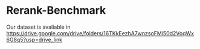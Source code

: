 # Rerank-Benchmark
Our dataset is avaliable in https://drive.google.com/drive/folders/16TKkEezhA7wnzsoFMi50d2VoqWx6G8q5?usp=drive_link
